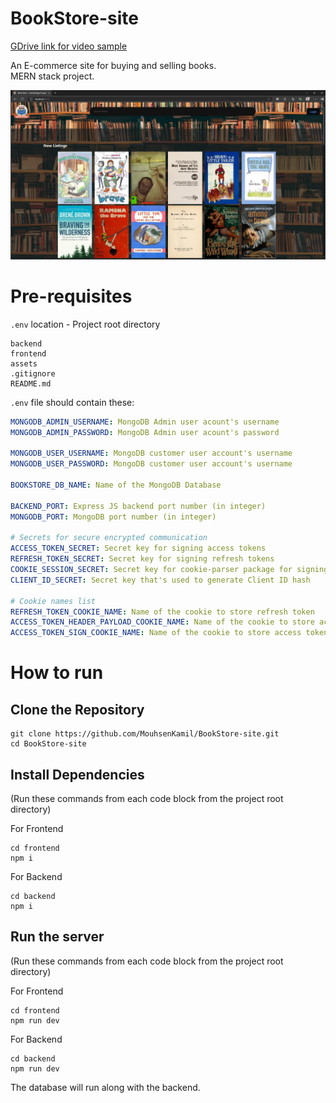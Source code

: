# BookStore-site

[GDrive link for video sample](https://drive.google.com/drive/folders/1r_Gt4PMm1XnjLpZGozAqqKzoFRq7Iz60?usp=sharing)

An E-commerce site for buying and selling books. \
MERN stack project.

![Book store site](assets/homepage_screenshot.png)

# Pre-requisites

`.env` location - Project root directory

```
backend
frontend
assets
.gitignore
README.md
```

`.env` file should contain these:

```yaml
MONGODB_ADMIN_USERNAME: MongoDB Admin user acount's username
MONGODB_ADMIN_PASSWORD: MongoDB Admin user acount's password

MONGODB_USER_USERNAME: MongoDB customer user account's username
MONGODB_USER_PASSWORD: MongoDB customer user account's username

BOOKSTORE_DB_NAME: Name of the MongoDB Database

BACKEND_PORT: Express JS backend port number (in integer)
MONGODB_PORT: MongoDB port number (in integer)

# Secrets for secure encrypted communication
ACCESS_TOKEN_SECRET: Secret key for signing access tokens
REFRESH_TOKEN_SECRET: Secret key for signing refresh tokens
COOKIE_SESSION_SECRET: Secret key for cookie-parser package for signing cookies
CLIENT_ID_SECRET: Secret key that's used to generate Client ID hash

# Cookie names list
REFRESH_TOKEN_COOKIE_NAME: Name of the cookie to store refresh token
ACCESS_TOKEN_HEADER_PAYLOAD_COOKIE_NAME: Name of the cookie to store access token's header and payload
ACCESS_TOKEN_SIGN_COOKIE_NAME: Name of the cookie to store access token's signature
```

# How to run

## Clone the Repository
```
git clone https://github.com/MouhsenKamil/BookStore-site.git
cd BookStore-site
```
## Install Dependencies
(Run these commands from each code block from the project root directory)

For Frontend
```
cd frontend
npm i
```
For Backend
```
cd backend
npm i
```
## Run the server
(Run these commands from each code block from the project root directory)

For Frontend
```
cd frontend
npm run dev
```

For Backend
```
cd backend
npm run dev
```
The database will run along with the backend.
